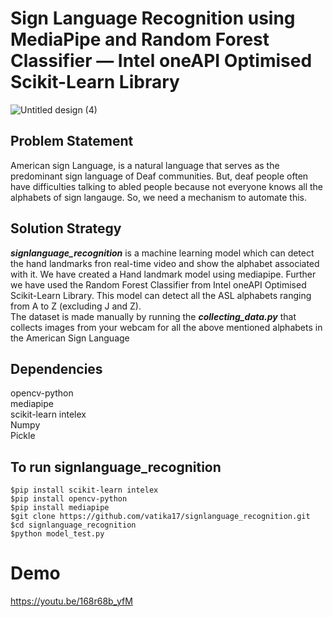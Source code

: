 # Sign Language Recognition using MediaPipe and Random Forest Classifier — Intel oneAPI Optimised Scikit-Learn Library
![Untitled design (4)](https://user-images.githubusercontent.com/100186186/226212948-2793b61d-1fba-4f6e-b0be-ad526b263154.png)
## Problem Statement
American sign Language, is a natural language that serves as the predominant sign language of Deaf communities. But, deaf people often have difficulties talking to abled people because not everyone knows all the alphabets of sign langauge. So, we need a mechanism to automate this.<br>
## Solution Strategy
__*signlanguage_recognition*__ is a machine learning model which can detect the hand landmarks fron real-time video and show the alphabet associated with it. We have created a Hand landmark model using mediapipe. Further we have used the Random Forest Classifier from Intel oneAPI Optimised Scikit-Learn Library. This model can detect all the ASL alphabets ranging from A to Z (excluding J and Z).<br>
The dataset is made manually by running the __*collecting_data.py*__ that collects images from your webcam for all the above mentioned alphabets in the American Sign Language <br>
## Dependencies
opencv-python<br>
mediapipe<br>
scikit-learn intelex<br>
Numpy<br>
Pickle<br>
## To run signlanguage_recognition
~~~~
$pip install scikit-learn intelex
$pip install opencv-python
$pip install mediapipe
$git clone https://github.com/vatika17/signlanguage_recognition.git
$cd signlanguage_recognition
$python model_test.py
~~~~
# Demo
https://youtu.be/168r68b_yfM
